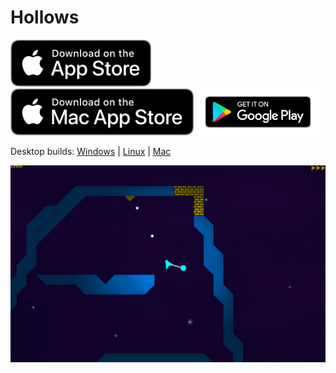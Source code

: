 Hollows
=======

<p <a href="https://apps.apple.com/us/app/hollows/id1484891273"><img height="75px" src="https://github.com/gerald1248/hollows-ng/raw/master/badges/app-store-badge.png" alt="App Store Badge"/></a>
<a href="https://apps.apple.com/hu/app/hollows/id1484891273"><img height="75px" src="https://github.com/gerald1248/hollows-ng/raw/master/badges/mac-app-store-badge.png" alt="Mac App Store Badge"/></a>
<a href="https://play.google.com/store/apps/details?id=gerald1248.hollows&hl=en_GB&gl=US"><img height="75px" src="https://github.com/gerald1248/hollows-ng/raw/master/badges/google-play-badge.png" alt="Google Play Badge"/></a></p>

<p>Desktop builds: <a href="https://github.com/gerald1248/hollows-ng/releases/download/v2.0.0/hollows.exe">Windows</a>  |  <a href="https://github.com/gerald1248/hollows-ng/releases/download/v2.0.0/hollows.x86_64">Linux</a> | <a href="https://github.com/gerald1248/hollows-ng/releases/download/v2.0.0/hollows.dmg">Mac</a></p>
<p><img src="https://github.com/gerald1248/hollows-ng/raw/master/screenshots/hollows-l4.png" alt="Hollows screenshot"/></p>
